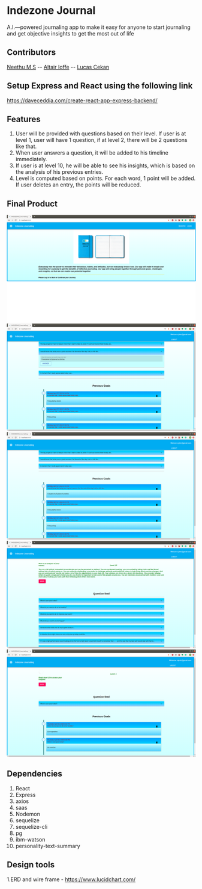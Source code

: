 # Indezone Journal
A.I.—powered journaling app to make it easy for anyone to start journaling and get objective insights to get the most out of life

## Contributors

[Neethu M S](https://github.com/neethu-ms) -- [Altair Ioffe](https://github.com/altairioffe) -- [Lucas Cekan](https://github.com/CekanLucas)

## Setup Express and React using the following link

  <https://daveceddia.com/create-react-app-express-backend/>

## Features
1. User will be provided with questions based on their level. If user is at level 1, user will have 1 question, if at level 2, there will be 2 questions like that.
2. When user answers a question, it will be added to his timeline immediately.
3. If user is at level 10, he will be able to see his insights, which is based on the analysis of his previous entries.
4. Level is computed based on points. For each word, 1 point will be added. If user deletes an entry, the points will be reduced.

## Final Product

!["Journaling home page"](docs/homePage.png "Home Page")
!["Question Answer Panel"](docs/questionAnswerPanel.png "Question Answer Panel")
!["Timeline"](docs/Timeline.png "Timeline")
!["Get Insights"](docs/GetInsights.png "Get Insights")
!["Level 1 User"](docs/Level1User.png "Level 1 User")

## Dependencies

   1. React
   2. Express
   3. axios
   4. saas
   5. Nodemon
   6. sequelize
   7. sequelize-cli
   8. pg
   9. ibm-watson
   10. personality-text-summary

## Design tools

  1.ERD and wire frame -  <https://www.lucidchart.com/>
